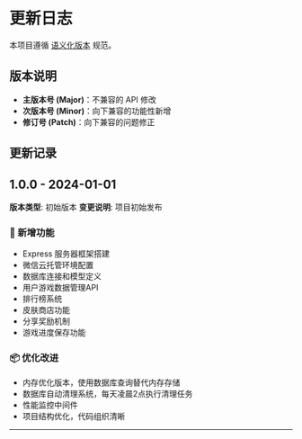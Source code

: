 # 更新日志

本项目遵循 [语义化版本](https://semver.org/) 规范。

## 版本说明
- **主版本号 (Major)**：不兼容的 API 修改
- **次版本号 (Minor)**：向下兼容的功能性新增
- **修订号 (Patch)**：向下兼容的问题修正

## 更新记录

## 1.0.0 - 2024-01-01

**版本类型**: 初始版本
**变更说明**: 项目初始发布

### 🚀 新增功能
- Express 服务器框架搭建
- 微信云托管环境配置
- 数据库连接和模型定义
- 用户游戏数据管理API
- 排行榜系统
- 皮肤商店功能
- 分享奖励机制
- 游戏进度保存功能

### 📦 优化改进
- 内存优化版本，使用数据库查询替代内存存储
- 数据库自动清理系统，每天凌晨2点执行清理任务
- 性能监控中间件
- 项目结构优化，代码组织清晰

---